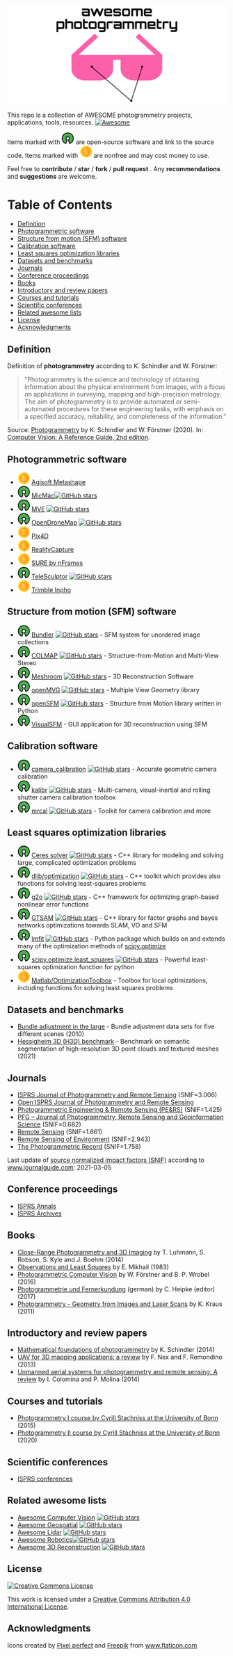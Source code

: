 ![Awesome Photogrammetry](./img/logo.svg)

This repo is a collection of AWESOME photogrammetry projects, applications, tools, resources. [![Awesome](https://awesome.re/badge.svg)](https://awesome.re)

Items marked with ![Open-Source Software][OSS Icon] are open-source software and link to the source code. Items marked with ![Commercial Software][Money Icon] are nonfree and may cost money to use.

Feel free to **contribute** / **star** / **fork** / **pull request** . Any **recommendations** and **suggestions** are welcome.

# Table of Contents

- [Definition](#definition)
- [Photogrammetric software](#photogrammetric-software)
- [Structure from motion (SFM) software](#structure-from-motion-sfm-software)
- [Calibration software](#calibration-software)
- [Least squares optimization libraries](#least-squares-optimization-libraries)
- [Datasets and benchmarks](#datasets-and-benchmarks)
- [Journals](#journals)
- [Conference proceedings](#conference-proceedings)
- [Books](#books)
- [Introductory and review papers](#introductory-and-review-papers)
- [Courses and tutorials](#courses-and-tutorials)
- [Scientific conferences](#scientific-conferences)
- [Related awesome lists](#related-awesome-lists)
- [License](#license)
- [Acknowledgments](#acknowledgments)

## Definition

Definition of **photogrammetry** according to K. Schindler and W. Förstner:

> "Photogrammetry is the science and technology of obtaining information about the physical environment from images, with a focus on applications in surveying, mapping and high-precision metrology. The aim of photogrammetry is to provide automated or semi-automated procedures for these engineering tasks, with emphasis on a specified accuracy, reliability, and completeness of the information."

Source: [Photogrammetry](https://ethz.ch/content/dam/ethz/special-interest/baug/igp/photogrammetry-remote-sensing-dam/documents/pdf/Papers/Photogrammetry%202020.pdf) by K. Schindler and W. Förstner (2020). In: [Computer Vision: A Reference Guide, 2nd edition](https://www.springer.com/gp/book/9783030634155).

## Photogrammetric software

* ![Commercial Software][Money Icon] [Agisoft Metashape](https://www.agisoft.com)
* ![Open-Source Software][OSS Icon] [MicMac](https://micmac.ensg.eu)[![GitHub stars](https://img.shields.io/github/stars/micmacIGN/micmac.svg?style=social&label=Star&maxAge=2592000)](https://GitHub.com/micmacIGN/micmac/)
* ![Open-Source Software][OSS Icon] [MVE](https://github.com/simonfuhrmann/mve) [![GitHub stars](https://img.shields.io/github/stars/simonfuhrmann/mve.svg?style=social&label=Star&maxAge=2592000)](https://GitHub.com/simonfuhrmann/mve/)
* ![Open-Source Software][OSS Icon] [OpenDroneMap](https://github.com/OpenDroneMap/ODM) [![GitHub stars](https://img.shields.io/github/stars/OpenDroneMap/ODM.svg?style=social&label=Star&maxAge=2592000)](https://GitHub.com/OpenDroneMap/ODM/)
* ![Commercial Software][Money Icon] [Pix4D](https://www.pix4d.com)
* ![Commercial Software][Money Icon] [RealityCapture](https://www.capturingreality.com)
* ![Commercial Software][Money Icon] [SURE by nFrames](https://www.nframes.com)
* ![Open-Source Software][OSS Icon] [TeleSculptor](https://github.com/Kitware/TeleSculptor) [![GitHub stars](https://img.shields.io/github/stars/Kitware/TeleSculptor.svg?style=social&label=Star&maxAge=2592000)](https://GitHub.com/Kitware/TeleSculptor/)
* ![Commercial Software][Money Icon] [Trimble Inpho](https://geospatial.trimble.com/products-and-solutions/inpho)

## Structure from motion (SFM) software

* ![Open-Source Software][OSS Icon] [Bundler](https://github.com/snavely/bundler_sfm/) [![GitHub stars](https://img.shields.io/github/stars/snavely/bundler_sfm.svg?style=social&label=Star&maxAge=2592000)](https://GitHub.com/snavely/bundler_sfm/) - SFM system for unordered image collections
* ![Open-Source Software][OSS Icon] [COLMAP](https://colmap.github.io/index.html) [![GitHub stars](https://img.shields.io/github/stars/colmap/colmap.svg?style=social&label=Star&maxAge=2592000)](https://GitHub.com/colmap/colmap/) - Structure-from-Motion and Multi-View Stereo
* ![Open-Source Software][OSS Icon] [Meshroom](https://github.com/alicevision/meshroom) [![GitHub stars](https://img.shields.io/github/stars/alicevision/meshroom.svg?style=social&label=Star&maxAge=2592000)](https://GitHub.com/alicevision/meshroom/) - 3D Reconstruction Software
* ![Open-Source Software][OSS Icon] [openMVG](https://github.com/openMVG/openMVG) [![GitHub stars](https://img.shields.io/github/stars/openMVG/openMVG.svg?style=social&label=Star&maxAge=2592000)](https://GitHub.com/openMVG/openMVG/) - Multiple View Geometry library
* ![Open-Source Software][OSS Icon] [openSFM](https://github.com/mapillary/OpenSfM/) [![GitHub stars](https://img.shields.io/github/stars/mapillary/OpenSfM.svg?style=social&label=Star&maxAge=2592000)](https://GitHub.com/mapillary/OpenSfM/) - Structure from Motion library written in Python
* ![Open-Source Software][OSS Icon] [VisualSFM](http://ccwu.me/vsfm/) - GUI application for 3D reconstruction using SFM

## Calibration software

* ![Open-Source Software][OSS Icon] [camera_calibration](https://github.com/puzzlepaint/camera_calibration) [![GitHub stars](https://img.shields.io/github/stars/puzzlepaint/camera_calibration.svg?style=social&label=Star&maxAge=2592000)](https://github.com/puzzlepaint/camera_calibration/) - Accurate geometric camera calibration
* ![Open-Source Software][OSS Icon] [kalibr](https://github.com/ethz-asl/kalibr) [![GitHub stars](https://img.shields.io/github/stars/ethz-asl/kalibr.svg?style=social&label=Star&maxAge=2592000)](https://github.com/ethz-asl/kalibr/) - Multi-camera, visual-inertial and rolling shutter camera calibration toolbox
* ![Open-Source Software][OSS Icon] [mrcal](http://mrcal.secretsauce.net) [![GitHub stars](https://img.shields.io/github/stars/dkogan/mrcal.svg?style=social&label=Star&maxAge=2592000)](https://github.com/dkogan/mrcal/) - Toolkit for camera calibration and more

## Least squares optimization libraries

* ![Open-Source Software][OSS Icon] [Ceres solver](http://ceres-solver.org) [![GitHub stars](https://img.shields.io/github/stars/ceres-solver/ceres-solver.svg?style=social&label=Star&maxAge=2592000)](https://github.com/ceres-solver/ceres-solver) - C++ library for modeling and solving large, complicated optimization problems
* ![Open-Source Software][OSS Icon] [dlib/optimization](http://dlib.net/optimization.html) [![GitHub stars](https://img.shields.io/github/stars/davisking/dlib.svg?style=social&label=Star&maxAge=2592000)](https://github.com/davisking/dlib) - C++ toolkit which provides also functions for solving least-squares problems
* ![Open-Source Software][OSS Icon] [g2o](https://github.com/RainerKuemmerle/g2o) [![GitHub stars](https://img.shields.io/github/stars/RainerKuemmerle/g2o?style=social&label=Star&maxAge=2592000)](https://github.com/RainerKuemmerle/g2o) - C++ framework for optimizing graph-based nonlinear error functions
* ![Open-Source Software][OSS Icon] [GTSAM](https://gtsam.org/) [![GitHub stars](https://img.shields.io/github/stars/borglab/gtsam?style=social&label=Star&maxAge=2592000)](https://github.com/borglab/gtsam) - C++ library for factor graphs and bayes networks optimizations towards SLAM, VO and SFM
* ![Open-Source Software][OSS Icon] [lmfit](https://lmfit.github.io/lmfit-py/) [![GitHub stars](https://img.shields.io/github/stars/lmfit/lmfit-py.svg?style=social&label=Star&maxAge=2592000)](https://github.com/lmfit/lmfit-py) - Python package which builds on and extends many of the optimization methods of [scipy.optimize](https://docs.scipy.org/doc/scipy/reference/optimize.html)
* ![Open-Source Software][OSS Icon] [scipy.optimize.least_squares](https://docs.scipy.org/doc/scipy/reference/generated/scipy.optimize.least_squares.html) [![GitHub stars](https://img.shields.io/github/stars/scipy/scipy.svg?style=social&label=Star&maxAge=2592000)](https://github.com/scipy/scipy) - Powerful least-squares optimization function for python
* ![Commercial Software][Money Icon] [Matlab/OptimizationToolbox](https://www.mathworks.com/products/optimization.html) - Toolbox for local optimizations, including functions for solving least squares problems


## Datasets and benchmarks

* [Bundle adjustment in the large](https://grail.cs.washington.edu/projects/bal/) - Bundle adjustment data sets for five different scenes (2010)
* [Hessigheim 3D (H3D) benchmark](https://ifpwww.ifp.uni-stuttgart.de/benchmark/hessigheim/default.aspx) - Benchmark on semantic segmentation of high-resolution 3D point clouds and textured meshes (2021)

## Journals

* [ISPRS Journal of Photogrammetry and Remote Sensing](https://www.journals.elsevier.com/isprs-journal-of-photogrammetry-and-remote-sensing) (SNIF=3.006)
* [Open ISPRS Journal of Photogrammetry and Remote Sensing](https://www.journals.elsevier.com/isprs-open-journal-of-photogrammetry-and-remote-sensing)
* [Photogrammetric Engineering & Remote Sensing (PE&RS)](https://www.asprs.org/asprs-publications/pers) (SNIF=1.425)
* [PFG – Journal of Photogrammetry, Remote Sensing and Geoinformation Science](https://www.springer.com/journal/41064) (SNIF=0.682)
* [Remote Sensing](https://www.mdpi.com/journal/remotesensing) (SNIF=1.661)
* [Remote Sensing of Environment](https://www.journals.elsevier.com/remote-sensing-of-environment) (SNIF=2.943)
* [The Photogrammetric Record](https://onlinelibrary.wiley.com/journal/14779730) (SNIF=1.758)

Last update of [source normalized impact factors (SNIF)](https://en.wikipedia.org/wiki/Journal_ranking#SNIP) according to www.journalguide.com: 2021-03-05

## Conference proceedings

* [ISPRS Annals](https://www.isprs.org/publications/annals.aspx)
* [ISPRS Archives](https://www.isprs.org/publications/archives.aspx)

## Books

* [Close-Range Photogrammetry and 3D Imaging](https://www.degruyter.com/view/title/539949) by T. Luhmann, S. Robson, S. Kyle and J. Boehm (2014)
* [Observations and Least Squares](https://www.amazon.com/Observations-Least-Squares-Edward-Mikhail/dp/0819123978) by E. Mikhail (1983)
* [Photogrammetric Computer Vision](https://www.springer.com/de/book/9783319115498) by W. Förstner and B. P. Wrobel (2016)
* [Photogrammetrie und Fernerkundung](https://www.springer.com/de/book/9783662470930) (german) by C. Heipke (editor) (2017)
* [Photogrammetry - Geometry from Images and Laser Scans](https://doi.org/10.1515/9783110892871) by K. Kraus (2011)

## Introductory and review papers

* [Mathematical foundations of photogrammetry](https://www.research-collection.ethz.ch/handle/20.500.11850/93024) by K. Schindler (2014)
* [UAV for 3D mapping applications: a review](https://link.springer.com/article/10.1007/s12518-013-0120-x) by F. Nex and F. Remondino (2013)
* [Unmanned aerial systems for photogrammetry and remote sensing: A review](https://www.sciencedirect.com/science/article/pii/S0924271614000501) by I. Colomina and P. Molina (2014)

## Courses and tutorials

* [Photogrammetry I course by Cyrill Stachniss at the University of Bonn](https://www.youtube.com/playlist?list=PLgnQpQtFTOGRsi5vzy9PiQpNWHjq-bKN1) (2015) 
* [Photogrammetry II course by Cyrill Stachniss at the University of Bonn](https://www.youtube.com/playlist?list=PLgnQpQtFTOGQEXN2Qo571uvwIGNGAM8uf) (2020)

## Scientific conferences

* [ISPRS conferences](https://www.isprs.org/calendar/Default.aspx)

## Related awesome lists

* [Awesome Computer Vision](https://github.com/jbhuang0604/awesome-computer-vision) [![GitHub stars](https://img.shields.io/github/stars/jbhuang0604/awesome-computer-vision.svg?style=social&label=Star&maxAge=2592000)](https://github.com/jbhuang0604/awesome-computer-vision/)
* [Awesome Geospatial](https://github.com/sacridini/Awesome-Geospatial) [![GitHub stars](https://img.shields.io/github/stars/sacridini/Awesome-Geospatial.svg?style=social&label=Star&maxAge=2592000)](https://github.com/sacridini/Awesome-Geospatial/)
* [Awesome Lidar](https://github.com/szenergy/awesome-lidar) [![GitHub stars](https://img.shields.io/github/stars/szenergy/awesome-lidar.svg?style=social&label=Star&maxAge=2592000)](https://github.com/szenergy/awesome-lidar/)
* [Awesome Robotics](https://github.com/kiloreux/awesome-robotics)[![GitHub stars](https://img.shields.io/github/stars/kiloreux/awesome-robotics.svg?style=social&label=Star&maxAge=2592000)](https://github.com/kiloreux/awesome-robotics/)
* [Awesome 3D Reconstruction](https://github.com/openMVG/awesome_3DReconstruction_list) [![GitHub stars](https://img.shields.io/github/stars/openMVG/awesome_3DReconstruction_list.svg?style=social&label=Star&maxAge=2592000)](https://github.com/openMVG/awesome_3DReconstruction_list/)

## License

[![Creative Commons License](https://i.creativecommons.org/l/by/4.0/88x31.png)](https://creativecommons.org/licenses/by/4.0/)

This work is licensed under a [Creative Commons Attribution 4.0 International License](https://creativecommons.org/licenses/by/4.0/).

## Acknowledgments

Icons created by <a href="https://www.flaticon.com/authors/pixel-perfect" title="Pixel perfect">Pixel perfect</a> and <a href="https://www.flaticon.com/authors/freepik" title="Freepik">Freepik</a> from <a href="https://www.flaticon.com/de/" title="Flaticon"> www.flaticon.com</a>

[OSS Icon]: ./img/oss.svg
[Money Icon]: ./img/money.svg
